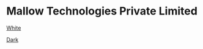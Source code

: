 # Mallow Technologies Private Limited

[White](https://surender-mallow.github.io/freeboard-sample/index-white.html)

[Dark](https://surender-mallow.github.io/freeboard-sample/index-dark.html)
